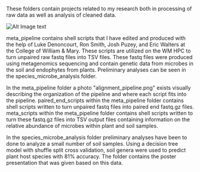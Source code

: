 These folders contain projects related to my research both in processing of raw data as well as analysis of cleaned data.

![Alt Image text](/professionalProjects/species_microbe_analysis/poster_presentation.jpg?raw=true "Optional Title")

meta_pipeline contains shell scripts that I have edited and produced with the help of Luke Denoncourt, Ron Smith, Josh Puzey, and Eric Walters at the College of William & Mary. These scripts are utilized on the WM HPC to turn unpaired raw fastq files into TSV files. These fastq files were produced using metagenomics sequencing and contain genetic data from microbes in the soil and endophytes from plants. Preliminary analyses can be seen in the species_microbe_analysis folder.

In the meta_pipeline folder a photo "alignment_pipeline.png" exists visually describing the organization of the pipeline and where each script fits into the pipeline. paired_end_scripts within the meta_pipeline folder contains shell scripts written to turn unpaired fastq files into paired end fastq.gz files. meta_scripts within the meta_pipeline folder contains shell scripts written to turn these fastq.gz files into TSV output files containing information on the relative abundance of microbes within plant and soil samples.

In the species_microbe_analysis folder preliminary analyses have been to done to analyze a small number of soil samples. Using a decision tree model with shuffle split cross validation, soil genera were used to predict plant host species with 81% accuracy. The folder contains the poster presentation that was given based on this data.
